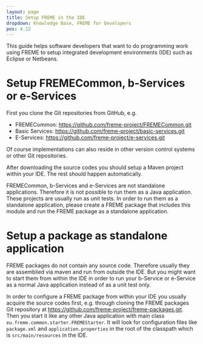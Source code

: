 ```yaml
---
layout: page
title: Setup FREME in the IDE
dropdown: Knowledge Base, FREME for Developers
pos: 4.12
---
```


This guide helps software developers that want to do programming work using FREME to setup integrated development environments (IDE) such as Eclipse or Netbeans.

# Setup FREMECommon, b-Services or e-Services

First you clone the Git repositories from GitHub, e.g.

* FREMECommon: https://github.com/freme-project/FREMECommon.git
* Basic Services: https://github.com/freme-project/basic-services.git
* E-Services: https://github.com/freme-project/e-services.git

Of course implementations can also reside in other version control systems or other Git repositories.

After downloading the source codes you should setup a Maven project within your IDE. The rest should happen automatically.

FREMECommon, b-Services and e-Services are not standalone applications. Therefore it is not possible to run them as a Java application. These projects are usually run as unit tests. In order to run them as a standalone application, please create a FREME package that includes this module and run the FREME package as a standalone application.

# Setup a package as standalone application

FREME packages do not contain any source code. Therefore usually they are assemblied via maven and run from outside the IDE. But you might want to start them from within the IDE in order to run your b-Service or e-Service as a normal Java application instead of as a unit test only.

In order to configure a FREME package from within your IDE you usually acquire the source codes first, e.g. through cloning the FREME packages Git repository at https://github.com/freme-project/freme-packages.git. Then you start it like any other Java application with main class `eu.freme.common.starter.FREMEStarter`. It will look for configuration files like `package.xml` and `application.properties` in the root of the classpath which is `src/main/resources` in the IDE.